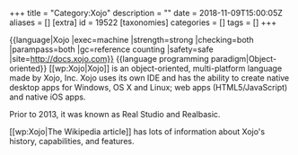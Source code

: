 +++
title = "Category:Xojo"
description = ""
date = 2018-11-09T15:00:05Z
aliases = []
[extra]
id = 19522
[taxonomies]
categories = []
tags = []
+++

{{language|Xojo
|exec=machine
|strength=strong
|checking=both
|parampass=both
|gc=reference counting
|safety=safe
|site=http://docs.xojo.com}}
{{language programming paradigm|Object-oriented}}
[[wp:Xojo|Xojo]] is an object-oriented, multi-platform language made by Xojo, Inc. Xojo uses its own IDE and has the ability to create native desktop apps for Windows, OS X and Linux; web apps (HTML5/JavaScript) and native iOS apps.

Prior to 2013, it was known as Real Studio and Realbasic.

[[wp:Xojo|The Wikipedia article]] has lots of information about Xojo's history, capabilities, and features.
